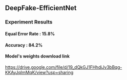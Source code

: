 ## DeepFake-EfficientNet

### Experiment Results
#### Equal Error Rate	: 15.8%
#### Accuracy		      : 84.2%

#### Model's weights download link
https://drive.google.com/file/d/19_dQkGJ1FHhdjJv3bBqg-KKAyJqImMqK/view?usp=sharing
